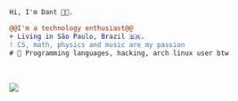 ##

```diff
Hi, I'm Dant 👩‍💻.

@@I'm a technology enthusiast@@
+ Living in São Paulo, Brazil 🇧🇷.
! CS, math, physics and music are my passion
# 📖 Programming languages, hacking, arch linux user btw
```

<Youre doing great>
<Good things will come to you>
<Drink water and stay awesome>

<SECRET GUEST BOOK>
<ooooooooooooooooo>
<ooooooooooooooooo>

##

<div style="display: inline_block"><br>
    <img align="center" src="https://github.com/dantsec/dantsec/blob/output/github-contribution-grid-snake.svg">
</div>  
